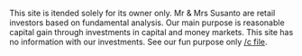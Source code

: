This site is itended solely for its owner only. Mr & Mrs Susanto are retail investors based on fundamental analysis. Our main purpose is reasonable capital gain through investments in capital and money markets. This site has no information with our investments. See our fun purpose only [/c file](https://arsarsars.github.io/c).
